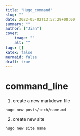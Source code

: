 ```yaml
---
title: "Hugo_command"
slug: ""
date: 2022-05-02T13:57:29+08:00
summary: ""
author: ["Jian"]
cover:
    image: ""
    alt: ""
tags: []
katex: false
mermaid: false
draft: true
---
```


# command_line

1. create a new markdown file
```shell
hugo new posts/tech/name.md
```

2. create new site
```shell
hugo new site name
```